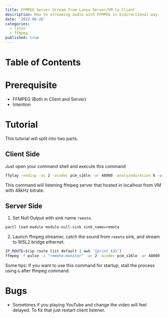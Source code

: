 ```yaml
---
title: FFMPEG Server Stream from Linux Server/VM to Client
description: How to streaming audio with FFMPEG in bidirectional way.
date: '2022-06-26'
categories:
  - linux
  - ffmpeg
published: true
---
```


# Table of Contents

# Prerequisite
- FFMPEG (Both in Client and Server)
- Intention

# Tutorial
This tutorial will split into two parts.

## Client Side
Just open your command shell and execute this command
```sh
ffplay -nodisp -ac 2 -acodec pcm_s16le -ar 48000 -analyzeduration 0 -probesize 32 -f s16le -i udp://0.0.0.0:18181?listen=1
```
This command will listening ffmpeg server that hosted in localhost from VM with 48kHz bitrate.

## Server Side
1. Set Null Output with sink name `remote`.

```sh
pactl load-module module-null-sink sink_name=remote 
```

2. Launch ffmpeg streamer, catch the sound from `remote` sink, and stream to WSL2 bridge ethernet.

```sh
IP_ROUTE=$(ip route list default | awk '{print $3}')
ffmpeg -f pulse -i "remote.monitor" -ac 2 -acodec pcm_s16le -ar 48000 -f s16le "udp://${IP_ROUTE}:18181"
```

Some tips: If you want to use this command for startup, stall the process using `&` after ffmpeg command.

# Bugs
- Sometimes if you playing YouTube and change the video will feel delayed. To fix that just restart client listener.